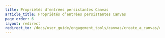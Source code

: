 ```yaml
---
title: Propriétés d’entrées persistantes Canvas
article_title: Propriétés d’entrées persistantes Canvas
page_order: 6
layout: redirect
redirect_to: /docs/user_guide/engagement_tools/canvas/create_a_canvas/canvas_entry_properties_event_properties/canvas_persistent_entry_properties
---
```


